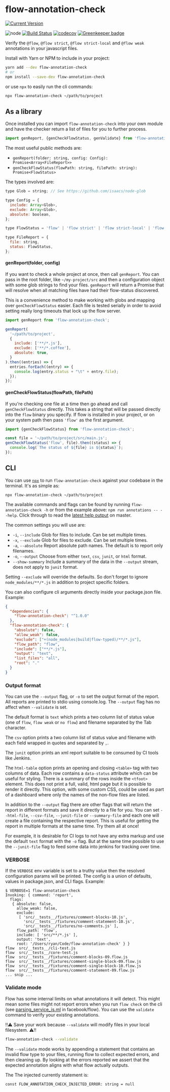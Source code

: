 # flow-annotation-check

[![Current Version](https://img.shields.io/npm/v/flow-annotation-check.svg)](https://www.npmjs.com/package/flow-annotation-check)

![node](https://img.shields.io/node/v/flow-annotation-check.svg) [![Build Status](https://travis-ci.org/ryan953/flow-annotation-check.svg?branch=master)](https://travis-ci.org/ryan953/flow-annotation-check) [![codecov](https://codecov.io/gh/ryan953/flow-annotation-check/branch/master/graph/badge.svg)](https://codecov.io/gh/ryan953/flow-annotation-check)
 [![Greenkeeper badge](https://badges.greenkeeper.io/ryan953/flow-annotation-check.svg)](https://greenkeeper.io/)

Verify the `@flow`, `@flow strict`, `@flow strict-local` and `@flow weak` annotations in your javascript files.

Install with Yarn or NPM to include in your project:

```bash
yarn add --dev flow-annotation-check
# or
npm install --save-dev flow-annotation-check
```

or use `npx` to easily run the cli commands:

```bash
npx flow-annotation-check ~/path/to/project
```

## As a library

Once installed you can import `flow-annotation-check` into your own module and have the checker return a list of files for you to further process.

```javascript
import genReport, {genCheckFlowStatus, genValidate} from 'flow-annotation-check';
```

The most useful public methods are:

- `genReport(folder: string, config: Config): Promise<Array<FileReport>>`
- `genCheckFlowStatus(flowPath: string, filePath: string): Promise<FlowStatus>`

The types involved are:

```javascript
type Glob = string; // See https://github.com/isaacs/node-glob

type Config = {
  include: Array<Glob>,
  exclude: Array<Glob>,
  absolute: boolean,
};

type FlowStatus = 'flow' | 'flow strict' | 'flow strict-local' | 'flow weak' | 'no flow';

type FileReport = {
  file: string,
  status: FlowStatus,
};
```

#### genReport(folder, config)

If you want to check a whole project at once, then call `genReport`. You can pass in the root folder, like `~/my-project/src` and then a configuration object with some glob strings to find your files. `genReport` will return a Promise that will resolve when all matching files have had their flow-status discovered.

This is a convenience method to make working with globs and mapping over `genCheckFlowStatus` easier. Each file is tested serially in order to avoid setting really long timeouts that lock up the flow server.

```javascript
import genReport from 'flow-annotation-check';

genReport(
  '~/path/to/project',
  {
    include: ['**/*.js'],
    exclude: ['**/*.coffee'],
    absolute: true,
  }
).then((entries) => {
  entries.forEach((entry) => {
    console.log(entry.status + "\t" + entry.file);
  });
});
```

#### genCheckFlowStatus(flowPath, filePath)

If you're checking one file at a time then go ahead and call `genCheckFlowStatus` directly. This takes a string that will be passed directly into the `flow` binary you specify. If flow is installed in your project, or on your system path then pass `'flow'` as the first argument.

```javascript
import {genCheckFlowStatus} from 'flow-annotation-check';

const file = '~/path/to/project/src/main.js';
genCheckFlowStatus('flow', file).then((status) => {
  console.log(`The status of ${file} is ${status}`);
});
```

## CLI

You can use [`npx`](https://medium.com/@maybekatz/introducing-npx-an-npm-package-runner-55f7d4bd282b) to run `flow-annotation-check` against your codebase in the terminal. It's as simple as:

```
npx flow-annotation-check ~/path/to/project
```

The available commands and flags can be found by running `flow-annotation-check -h` or from the example above: `npm run annotations -- --help`. Click through to read the [latest help output](https://github.com/ryan953/flow-annotation-check/blob/master/src/__tests__/__snapshots__/parser-test.js.snap) on master.

The common settings you will use are:

* `-i`, `--include`  Glob for files to include. Can be set multiple times.
* `-x`, `--exclude`  Glob for files to exclude. Can be set multiple times.
* `-a`, `--absolute` Report absolute path names. The default is to report only filenames.
* `-o`, `--output`   Choose from either `text`, `csv`, `junit`, or `html` format.
* `--show-summary`   Include a summary of the data in the `--output` stream, does not apply to `junit` format.

Setting `--exclude` will override the defaults. So don't forget to ignore `node_modules/**/*.js` in addition to project specific folders.

You can also configure cli arguments directly inside your package.json file. Example:

```json
{
  "dependencies": {
    "flow-annotation-check": "^1.0.0"
  },
  "flow-annotation-check": {
    "absolute": false,
    "allow_weak": false,
    "exclude": ["+(node_modules|build|flow-typed)/**/*.js"],
    "flow_path": "flow",
    "include": ["**/*.js"],
    "output": "text",
    "list_files": "all",
    "root": "."
  }
}
```

### Output format

You can use the `--output` flag, or `-o` to set the output format of the report. All reports are printed to stdio using console.log. The `--output` flag has no affect when `--validate` is set.

The default format is `text` which prints a two column list of status value (one of `flow`, `flow weak` or `no flow`) and filename separated by the Tab character.

The `csv` option prints a two column list of status value and filename with each field wrapped in quotes and separated by `,`.

The `junit` option prints an xml report suitable to be consumed by CI tools like Jenkins.

The `html-table` option prints an opening and closing `<table>` tag with two columns of data. Each row contains a `data-status` attribute which can be useful for styling. There is a summary of the rows inside the `<tfoot>` element. This does not print a full, valid, html page but it is possible to render it directly. This option, with some custom CSS, could be used as part of a dashboard where only the names of the non-flow files are listed.

In addition to the `--output` flag there are other flags that will return the report in different formats and save it directly to a file for you. You can set `--html-file`, `--csv-file`, `--junit-file` or `--summary-file` and each one will create a file containing the respective report. This is useful for getting the report in multiple formats at the same time. Try them all at once!

For example, it is desirable for CI logs to not have any extra markup and use the default `text` format with the `-o` flag. But at the same time possible to use the `--junit-file` flag to feed some data into jenkins for tracking over time.


### VERBOSE

If the `VERBOSE` env variable is set to a truthy value then the resolved configuration params will be printed. The config is a union of defaults, values in package.json, and CLI flags. Example:

```
$ VERBOSE=1 flow-annotation-check
Invoking: { command: 'report',
  flags:
   { absolute: false,
     allow_weak: false,
     exclude:
      [ 'src/__tests__/fixtures/comment-blocks-10.js',
        'src/__tests__/fixtures/comment-statement-10.js',
        'src/__tests__/fixtures/no-comments.js' ],
     flow_path: 'flow',
     include: [ 'src/**/*.js' ],
     output: 'text',
     root: '/Users/ryan/Code/flow-annotation-check' } }
flow  src/__tests__/cli-test.js
flow  src/__tests__/core-test.js
flow  src/__tests__/fixtures/comment-blocks-09.flow.js
flow  src/__tests__/fixtures/comment-single-block-09.flow.js
flow  src/__tests__/fixtures/comment-single-block-10.flow.js
flow  src/__tests__/fixtures/comment-statement-09.flow.js
... snip ...
```

### Validate mode

Flow has some internal limits on what annotations it will detect. This might mean some files might not report errors when you run `flow check` on the cli (see [parsing_service_js.ml](https://github.com/facebook/flow/blob/15e0cbfe7139eb56a8f796db7b18515aad413d39/src/parsing/parsing_service_js.ml#L174-L238) in facebook/flow). You can use the `validate` command to verify your existing annotations.

:bangbang::warning: Save your work because `--validate` will modify files in your local filesystem. :warning::bangbang:

```bash
flow-annotation-check --validate
```

The `--validate` mode works by appending a statement that contains an invalid flow type to your files, running flow to collect expected errors, and then cleaning up. By looking at the errors reported we assert that the expected annotation aligns with what flow actually outputs.

The The injected currently statement is:
```
const FLOW_ANNOTATION_CHECK_INJECTED_ERROR: string = null
```
